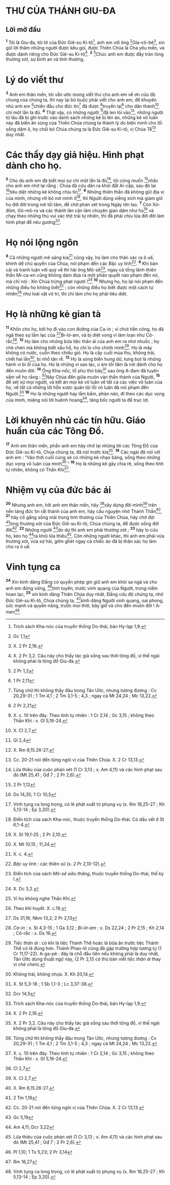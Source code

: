 # THƯ CỦA THÁNH GIU-ĐA
## Lời mở đầu
<sup><b>1</b></sup> Tôi là Giu-đa, tôi tớ của Đức Giê-su Ki-tô[^1], anh em với ông [^1*]Gia-cô-bê[^2], xin gửi lời thăm những người được kêu gọi, được Thiên Chúa là Cha yêu mến, và được dành riêng cho Đức Giê-su Ki-tô[^3]. <sup><b>2</b></sup> [^2*]Chúc anh em được đầy tràn lòng thương xót, sự bình an và tình thương.

# Lý do viết thư
<sup><b>3</b></sup> Anh em thân mến, tôi vẫn ước mong viết thư cho anh em về ơn cứu độ chung của chúng ta, thì nay lại bó buộc phải viết cho anh em, để khuyên nhủ anh em [^3*]chiến đấu cho đức tin[^4] đã được [^4*]truyền lại[^5] cho dân thánh[^6] chỉ một lần là đủ. <sup><b>4</b></sup> Thật vậy, có những người [^5*]đã len lỏi vào[^7], những người từ lâu đã bị ghi trước vào danh sách những kẻ bị lên án, những kẻ vô luân này đã biến ân sủng của Thiên Chúa chúng ta thành lý do biện minh cho lối sống dâm ô, họ chối bỏ Chúa chúng ta là Đức Giê-su Ki-tô, vị Chúa Tể[^8] duy nhất.

# Các thầy dạy giả hiệu. Hình phạt dành cho họ.
<sup><b>5</b></sup> Cho dù anh em đã biết mọi sự chỉ một lần là đủ[^9], tôi cũng muốn [^6*]nhắc cho anh em nhớ lại rằng : Chúa đã cứu dân ra khỏi đất Ai-cập, sau đó lại [^7*]tiêu diệt những kẻ không chịu tin[^10]. <sup><b>6</b></sup> Những thiên thần đã không giữ địa vị của mình, nhưng rời bỏ nơi mình ở[^11], thì Người dùng xiềng xích mà giam giữ họ đời đời trong nơi tối tăm, để chờ phán xét trong Ngày lớn lao. <sup><b>7</b></sup> Còn Xơ-đôm, Gô-mô-ra và các thành lân cận làm chuyện gian dâm như họ[^12] và chạy theo những thú vui xác thịt trái tự nhiên, thì đã phải chịu lửa đời đời làm hình phạt để nêu gương[^13].

# Họ nói lộng ngôn
<sup><b>8</b></sup> Cả những người mê sảng kia[^14] cũng vậy, họ làm cho thân xác ra ô uế, khinh dể chủ quyền của Chúa, nói phạm đến các Bậc uy linh[^15]. <sup><b>9</b></sup> Khi bàn cãi và tranh luận với quỷ về thi hài ông Mô-sê[^16], ngay cả tổng lãnh thiên thần Mi-ca-en cũng không dám đưa ra một phán quyết nào phạm đến nó, mà chỉ nói : Xin Chúa trừng phạt ngươi ![^17] <sup><b>10</b></sup> Nhưng họ, họ lại nói phạm đến những điều họ không biết[^18] ; còn những điều họ biết được một cách tự nhiên[^19] như loài vật vô tri, thì chỉ làm cho họ phải tiêu diệt.

# Họ là những kẻ gian tà
<sup><b>11</b></sup> Khốn cho họ, bởi họ đi vào con đường của Ca-in ; vì chút tiền công, họ đã ngã theo sự lầm lạc của [^8*]Bi-lơ-am, và bị diệt vong vì làm loạn như Cô-rắc[^20]. <sup><b>12</b></sup> Họ làm cho những bữa tiệc thân ái của anh em ra nhơ nhuốc ; họ chè chén mà không biết xấu hổ, họ chỉ lo cho chính mình[^21]. Họ là mây không có nước, cuốn theo chiều gió. Họ là cây cuối mùa thu, không trái, chết hai lần[^22], bị nhổ tận rễ. <sup><b>13</b></sup> Họ là sóng biển hung dữ, tung bọt là những hành vi bỉ ổi của họ. Họ là những vì sao lạc, u ám tối tăm là nơi dành cho họ đến muôn đời. <sup><b>14</b></sup> Ông Kha-nốc, tổ phụ thứ bảy[^23] sau ông A-đam đã tuyên sấm về họ rằng : [^9*]Này Chúa đến giữa muôn vàn thần thánh của Người, <sup><b>15</b></sup> để xét xử mọi người, và kết án mọi kẻ vô luân về tất cả các việc vô luân của họ, về tất cả những lời hỗn xược quân tội lỗi vô luân đã nói phạm đến Người.[^24] <sup><b>16</b></sup> Họ là những người hay lẩm bẩm, phàn nàn, đi theo các dục vọng của mình, miệng nói lời huênh hoang[^25], tâng bốc người ta để trục lợi.

# Lời khuyên nhủ các tín hữu. Giáo huấn của các Tông Đồ.
<sup><b>17</b></sup> Anh em thân mến, phần anh em hãy nhớ lại những lời các Tông Đồ của Đức Giê-su Ki-tô, Chúa chúng ta, đã nói trước kia[^26]. <sup><b>18</b></sup> Các ngài đã nói với anh em : “Vào thời cuối cùng sẽ có những kẻ nhạo báng, sống theo những dục vọng vô luân của mình[^27].” <sup><b>19</b></sup> Họ là những kẻ gây chia rẽ, sống theo tính tự nhiên, không có Thần Khí[^28].

# Nhiệm vụ của đức bác ái
<sup><b>20</b></sup> Nhưng anh em, hỡi anh em thân mến, hãy [^10*]xây dựng đời mình[^29] trên nền tảng đức tin rất thánh của anh em, hãy cầu nguyện nhờ Thánh Thần[^30], <sup><b>21</b></sup> hãy cố gắng sống mãi trong tình thương của Thiên Chúa, hãy chờ đợi [^11*]lòng thương xót của Đức Giê-su Ki-tô, Chúa chúng ta, để được sống đời đời[^31]. <sup><b>22</b></sup> Những người [^12*]do dự thì anh em phải thương xót ; <sup><b>23</b></sup> hãy lo cứu họ, kéo họ [^13*]ra khỏi lửa thiêu[^32]. Còn những người khác, thì anh em phải vừa thương xót, vừa sợ hãi, gớm ghét ngay cả chiếc áo đã bị thân xác họ làm cho ra ô uế.

# Vinh tụng ca
<sup><b>24</b></sup> Xin kính dâng Đấng có quyền phép gìn giữ anh em khỏi sa ngã và cho anh em đứng vững, [^14*]tinh tuyền, trước vinh quang của Người, trong niềm hoan lạc, <sup><b>25</b></sup> xin kính dâng Thiên Chúa duy nhất, Đấng cứu độ chúng ta, nhờ Đức Giê-su Ki-tô, Chúa chúng ta, [^15*]kính dâng Người vinh quang, oai phong, sức mạnh và quyền năng, trước mọi thời, bây giờ và cho đến muôn đời ! A-men[^33].

[^1]: Trích sách Kha-nóc của truyền thống Do-thái, bản Hy-lạp 1,9.
[^2]: X. 2 Pr 2,18.
[^3]: X. 2 Pr 3,2. Câu này cho thấy tác giả sống sau thời tông đồ, vì thế ngài không phải là tông đồ Giu-đa.
[^4]: Từng chữ thì không thấy đâu trong Tân Ước, nhưng tương đương : Cv 20,29-31 ; 1 Tm 4,1 ; 2 Tm 3,1-5 ; 4,3 ; ngay cả Mt 24,24 ; Mc 13,22.
[^5]: X. c. 10 trên đây. Theo tính tự nhiên : 1 Cr 2,14 ; Gc 3,15 ; không theo Thần Khí : x. Gl 5,16-24.
[^6]: X. Cl 2,7.
[^7]: X. Rm 8,15.26-27.
[^8]: Cc. 20-21 nói đến từng ngôi vị của Thiên Chúa. X. 2 Cr 13,13.
[^9]: Lửa thiêu của cuộc phán xét (1 Cr 3,13 ; x. Am 4,11) và các hình phạt sau đó (Mt 25,41 ; Gđ 7 ; 2 Pr 2,6).
[^10]: Vinh tụng ca long trọng, có lẽ phát xuất từ phụng vụ (x. Rm 16,25-27 ; Kh 5,13-14 ; Ep 3,20).
[^11]: Điển tích của sách Kha-nóc, thuộc truyền thống Do-thái. Có dấu vết ở St 6,1-4.
[^12]: X. St 19,1-25 ; 2 Pr 2,10.
[^13]: X. Mt 10,15 ; 11,24.
[^14]: X. c. 4.
[^15]: <i>Bậc uy linh</i> : các thiên sứ (x. 2 Pr 2,10-12).
[^16]: Điển tích của sách <i>Mô-sê siêu thăng</i>, thuộc truyền thống Do-thái, thế kỷ I.
[^17]: X. Dc 3,2.
[^18]: Vì họ không nghe Thần Khí.
[^19]: Theo khí huyết. X. c.19.
[^20]: <i>Ca-in</i> : x. St 4,3-15 ; 1 Ga 3,12 ; <i>Bi-lơ-am</i> : x. Ds 22,24 ; 2 Pr 2,15 ; Kh 2,14 ; Cô-rắc : x. Ds 16.
[^21]: <i>Tiệc thân ái</i> : có khi là tiệc Thánh Thể hoặc là bữa ăn trước tiệc Thánh Thể có lẽ đúng hơn. Thánh Phao-lô cũng đã gặp trường hợp tương tự (1 Cr 11,17-22). A-ga-pê : đây là chỗ đầu tiên nếu không phải là duy nhất, Tân Ước dùng thuật ngữ này, (2 Pr 2,13 có thủ bản viết <i>tiệc thân ái</i> thay vì <i>chè chén</i>).
[^22]: Không trái, không nhựa. X. Kh 20,14.
[^23]: X. St 5,3-18 ; 1 Sb 1,1-3 ; Lc 3,37-38.
[^24]: Trích sách Kha-nóc của truyền thống Do-thái, bản Hy-lạp 1,9.
[^25]: X. 2 Pr 2,18.
[^26]: X. 2 Pr 3,2. Câu này cho thấy tác giả sống sau thời tông đồ, vì thế ngài không phải là tông đồ Giu-đa.
[^27]: Từng chữ thì không thấy đâu trong Tân Ước, nhưng tương đương : Cv 20,29-31 ; 1 Tm 4,1 ; 2 Tm 3,1-5 ; 4,3 ; ngay cả Mt 24,24 ; Mc 13,22.
[^28]: X. c. 10 trên đây. Theo tính tự nhiên : 1 Cr 2,14 ; Gc 3,15 ; không theo Thần Khí : x. Gl 5,16-24.
[^29]: X. Cl 2,7.
[^30]: X. Rm 8,15.26-27.
[^31]: Cc. 20-21 nói đến từng ngôi vị của Thiên Chúa. X. 2 Cr 13,13.
[^32]: Lửa thiêu của cuộc phán xét (1 Cr 3,13 ; x. Am 4,11) và các hình phạt sau đó (Mt 25,41 ; Gđ 7 ; 2 Pr 2,6).
[^33]: Vinh tụng ca long trọng, có lẽ phát xuất từ phụng vụ (x. Rm 16,25-27 ; Kh 5,13-14 ; Ep 3,20).
[^1*]: Gc 1,1
[^2*]: 2 Pr 1,2
[^3*]: 1 Pr 2,11
[^4*]: 2 Pr 2,21
[^5*]: Gl 2,4
[^6*]: 2 Pr 1,12
[^7*]: Ds 14,35; 1 Cr 10,5
[^8*]: Ds 31,16; Nkm 13,2; 2 Pr 2,13
[^9*]: Dcr 14,5
[^10*]: Cl 2,7
[^11*]: 2 Tm 1,18
[^12*]: Gc 5,19
[^13*]: Am 4,11; Dcr 3,22
[^14*]: Pl 1,10; 1 Tx 5,23; 2 Pr 3,14
[^15*]: Rm 16,27
